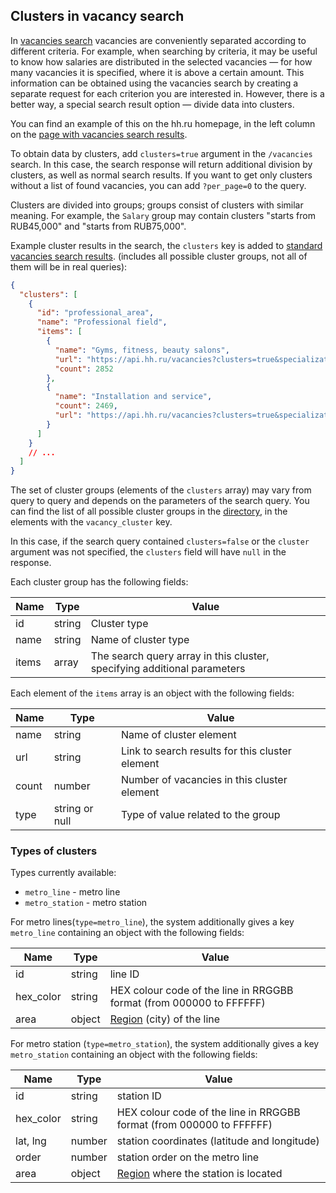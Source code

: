## Clusters in vacancy search

In [vacancies search](vacancies.md#search) vacancies are conveniently separated
according to different criteria.
For example, when searching by criteria, it may be useful to know
how salaries are distributed in the selected vacancies — for how many vacancies it is
specified, where it is above a certain amount. This information can be obtained
using the vacancies search by creating a separate request for each criterion
you are interested in. However, there is a better way, a special search result option —
divide data into clusters.

You can find an example of this on the hh.ru homepage,
in the left column on the [page with vacancies search results](https://hh.ru/search/vacancy).

To obtain data by clusters, add `clusters=true` argument in the `/vacancies` search. In this case, the search response
will return additional division by clusters, as well as
normal search results. If you want to get only clusters without a list of found vacancies,
you can add `?per_page=0` to the query.

Clusters are divided into groups; groups consist of clusters with
similar meaning. For example, the `Salary` group may contain clusters
"starts from RUB45,000" and "starts from RUB75,000".

Example cluster results in the search, the `clusters` key is added to
[standard vacancies search results](vacancies.md#search-results).
(includes all possible cluster groups, not all of them will be in real queries):

```json
{
  "clusters": [
    {
      "id": "professional_area",
      "name": "Professional field",
      "items": [
        {
          "name": "Gyms, fitness, beauty salons",
          "url": "https://api.hh.ru/vacancies?clusters=true&specialization=24&per_page=1",
          "count": 2852
        },
        {
          "name": "Installation and service",
          "count": 2469,
          "url": "https://api.hh.ru/vacancies?clusters=true&specialization=25&per_page=1"
        }
      ]
    }
    // ...
  ]
}
```

The set of cluster groups (elements of the `clusters` array) may vary
from query to query and depends on the parameters of the search query. You can find the list of all possible cluster groups
in the [directory](dictionaries.md), in the elements with the `vacancy_cluster` key.

In this case, if the search query contained `clusters=false` or the
`cluster` argument was not specified, the `clusters` field will have `null` in the response.

Each cluster group has the following fields:

Name | Type | Value
--- | --- | ---
id | string | Cluster type
name | string | Name of cluster type
items | array | The search query array in this cluster, specifying additional parameters

Each element of the `items` array is an object with the following fields:

Name | Type | Value
--- | --- | ---
name | string | Name of cluster element
url | string | Link to search results for this cluster element
count | number | Number of vacancies in this cluster element
type | string or null | Type of value related to the group

### Types of clusters

Types currently available:

* `metro_line` - metro line
* `metro_station` - metro station


For metro lines(`type=metro_line`), the system additionally gives a key `metro_line` containing 
an object with the following fields:

Name | Type | Value
--- | --- | ---
id | string | line ID
hex_color | string | HEX colour code of the line in RRGGBB format (from 000000 to FFFFFF)
area | object | [Region](areas.md) (city) of the line

For metro station (`type=metro_station`), the system additionally gives a key `metro_station` containing
an object with the following fields:

Name | Type | Value
--- | --- | ---
id | string | station ID
hex_color | string | HEX colour code of the line in RRGGBB format (from 000000 to FFFFFF)
lat, lng | number | station coordinates (latitude and longitude)
order | number | station order on the metro line
area | object | [Region](areas.md) where the station is located

